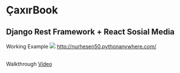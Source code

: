 <h1>ÇaxırBook</h1>
<h2>Django Rest Framework + React Sosial Media</h2>

Working Example <img src="https://cdn-icons-png.flaticon.com/512/5307/5307812.png"/> <a href="http://nurhesen50.pythonanywhere.com/">http://nurhesen50.pythonanywhere.com/</a>

<br>
Walkthrough <a href="https://www.youtube.com/watch?v=vON92Vosf_M">Video</a>
